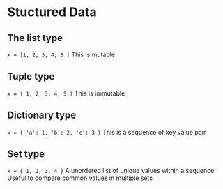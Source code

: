 # Stuctured Data

## The list type

`x = [1, 2, 3, 4, 5 ]`
This is mutable

## Tuple type

`x = ( 1, 2, 3, 4, 5 )`
This is immutable

## Dictionary type

`x = { 'a': 1, 'b': 2, 'c': 3 }`
This is a sequence of key value pair

## Set type

`x = { 1, 2, 3, 4 }`
A unordered list of unique values within a sequence. Useful to compare common values in multiple sets